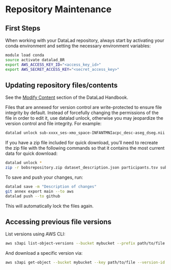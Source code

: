 # Repository Maintenance

## First Steps
When working with your DataLad repository, always start by activating your conda environment and setting the necessary environment variables:

```bash
module load conda
source activate datalad_BR
export AWS_ACCESS_KEY_ID="<access_key_id>"
export AWS_SECRET_ACCESS_KEY="<secret_access_key>"
```

## Updating repository files/contents
See the [Modify Content](https://handbook.datalad.org/en/latest/basics/101-103-modify.html#modify-content) section of the DataLad Handbook. 

Files that are annexed for version control are write-protected to ensure file integrity by default. Instead of forcefully changing the permissions of the file in order to edit it, use datalad unlock, otherwise you may jeopardize the version control and file integrity. For example: 
```bash
datalad unlock sub-xxxx_ses-xmo_space-INFANTMNIacpc_desc-aseg_dseg.nii.gz
```

If you have a zip file included for quick download, you’ll need to recreate the zip file with the following commands so that it contains the most current data for quick download:
```bash
datalad unlock *
zip -r bobsrepository.zip dataset_description.json participants.tsv sub-*
```

To save and push your changes, run:
```bash
datalad save -m "Description of changes"
git annex export main --to aws
datalad push --to github
```
This will automatically lock the files again.

## Accessing previous file versions

List versions using AWS CLI:
```bash
aws s3api list-object-versions --bucket mybucket --prefix path/to/file
```

And download a specific version via:
```bash
aws s3api get-object --bucket mybucket --key path/to/file --version-id version_id local_file
```